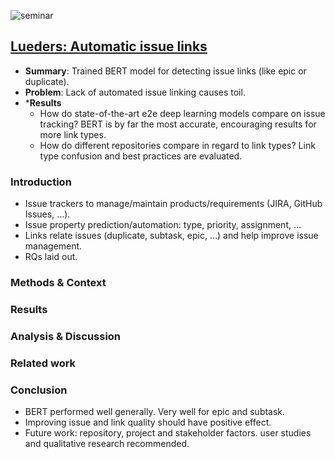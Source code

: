![seminar](seminar.pdf#page=69]])

## [Lueders: Automatic issue links](6.%20(present)%20Lueders_RE_2022.pdf)
* **Summary**: Trained BERT model for detecting issue links (like epic or duplicate).
* **Problem**: Lack of automated issue linking causes toil.
* ***Results**
	* How do state-of-the-art e2e deep learning models compare on issue tracking? BERT is by far the most accurate, encouraging results for more link types.
	* How do different repositories compare in regard to link types? Link type confusion and best practices are evaluated.
### Introduction
- Issue trackers to manage/maintain products/requirements (JIRA, GitHub Issues, …).
- Issue property prediction/automation: type, priority, assignment, …
- Links relate issues (duplicate, subtask, epic, …) and help improve issue management.
- RQs laid out.
### Methods & Context

### Results

### Analysis & Discussion

### Related work

### Conclusion
- BERT performed well generally. Very well for epic and subtask.
- Improving issue and link quality should have positive effect.
- Future work: repository, project and stakeholder factors. user studies and qualitative research recommended.